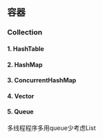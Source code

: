 ## 容器

### Collection

#### 1. HashTable

#### 2. HashMap

#### 3. ConcurrentHashMap

#### 4. Vector

#### 5. Queue
多线程程序多用queue少考虑List